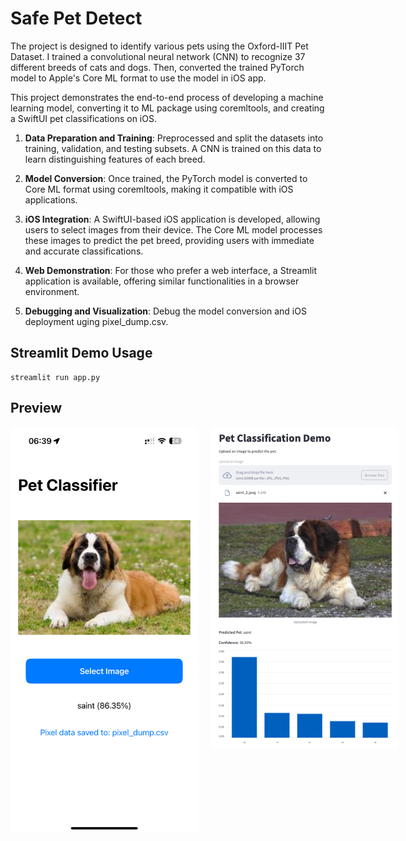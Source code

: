 # Safe Pet Detect

The project is designed to identify various pets using the Oxford-IIIT Pet Dataset. I trained a convolutional neural network (CNN) to recognize 37 different breeds of cats and dogs. Then, converted the trained PyTorch model to Apple's Core ML format to use the model in iOS app.

This project demonstrates the end-to-end process of developing a machine learning model, converting it to ML package using coremltools, and creating a SwiftUI pet classifications on iOS.


1. **Data Preparation and Training**: Preprocessed and split the datasets into training, validation, and testing subsets. A CNN is trained on this data to learn distinguishing features of each breed.

2. **Model Conversion**: Once trained, the PyTorch model is converted to Core ML format using coremltools, making it compatible with iOS applications.

3. **iOS Integration**: A SwiftUI-based iOS application is developed, allowing users to select images from their device. The Core ML model processes these images to predict the pet breed, providing users with immediate and accurate classifications.

4. **Web Demonstration**: For those who prefer a web interface, a Streamlit application is available, offering similar functionalities in a browser environment.

5. **Debugging and Visualization**: Debug the model conversion and iOS deployment uging pixel_dump.csv.

## Streamlit Demo Usage 
```
streamlit run app.py
```

## Preview
<style>
    .image-container {
        display: flex;
        align-items: flex-start;
        gap: 20px;
    }
    .image-container img {
        max-width: 300px;
        height: auto;
    }
</style>
<div class="image-container">
    <img src="iOS.PNG" alt="iOS App Preview">
    <img src="streamlit.png" alt="Streamlit Preview">
</div>